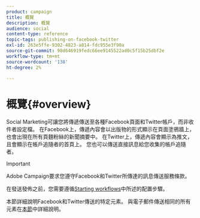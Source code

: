 ```yaml
---
product: campaign
title: 概覽
description: 概覽
audience: social
content-type: reference
topic-tags: publishing-on-facebook-twitter
exl-id: 263e5ffe-9302-4823-a814-fdc955e3f90a
source-git-commit: 98d646919fedc66ee9145522ad0c5f15b25dbf2e
workflow-type: tm+mt
source-wordcount: '138'
ht-degree: 2%

---
```


# 概覽{#overview}

Social Marketing可讓您將傳遞傳送至各種Facebook頁面和Twitter帳戶，而非收件者設定檔。 在Facebook上，傳遞內容會以出版物的形式顯示在頁面塗鴉牆上，也會出現在所有頁麵粉絲的新聞摘要中。 在Twitter上，傳遞內容會顯示為推文，且會顯示在帳戶追隨者的首頁上。 您也可以傳送直接訊息給您收集的帳戶追隨者。

>[!IMPORTANT]
>
>Adobe Campaign要求您遵守Facebook和Twitter所傳達的訊息傳送服務條款。
>
>在發送發佈之前，您需要遵循[Starting workflows](../../social/using/starting-workflows.md)中所述的配置步驟。

本節詳細說明Facebook和Twitter傳送的特定元素。 與電子郵件傳送相同的所有元素在[本節](../../delivery/using/about-email-channel.md)中詳細說明。
